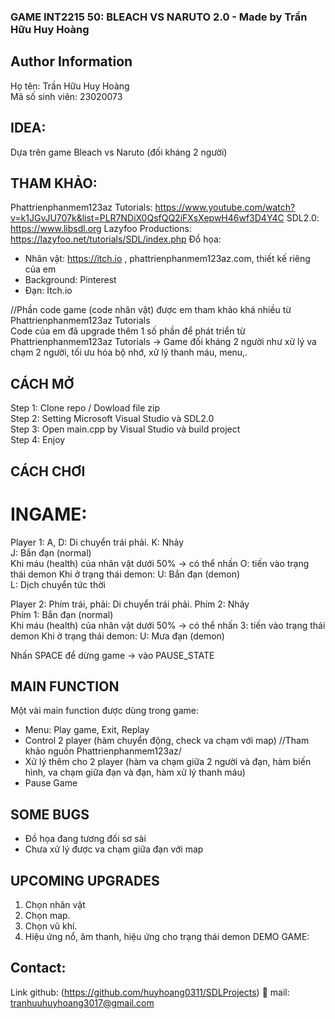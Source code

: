 ### GAME INT2215 50: BLEACH VS NARUTO 2.0 - Made by Trần Hữu Huy Hoàng  

## Author Information
Họ tên: Trần Hữu Huy Hoàng </br>
Mã số sinh viên: 23020073

## IDEA:
Dựa trên game Bleach vs Naruto (đối kháng 2 người) 

## THAM KHẢO:
Phattrienphanmem123az Tutorials: https://www.youtube.com/watch?v=k1JGvJU707k&list=PLR7NDiX0QsfQQ2iFXsXepwH46wf3D4Y4C
SDL2.0: https://www.libsdl.org
Lazyfoo Productions: https://lazyfoo.net/tutorials/SDL/index.php
Đồ họa: 
- Nhân vật: https://itch.io , phattrienphanmem123az.com, thiết kế riêng của em 
- Background: Pinterest
- Đạn: Itch.io

//Phần code game (code nhân vật) được em tham khảo khá nhiều từ Phattrienphanmem123az Tutorials </br>
  Code của em đã upgrade thêm 1 số phần để phát triển từ Phattrienphanmem123az Tutorials -> Game đối kháng 2 người như xử lý va chạm 2 người, tối ưu hóa bộ nhớ, xử lý thanh máu, menu,.

## CÁCH MỞ
Step 1: Clone repo / Dowload file zip </br>
Step 2: Setting Microsoft Visual Studio và SDL2.0 </br>
Step 3: Open main.cpp by Visual Studio và build project</br>
Step 4: Enjoy </br>

## CÁCH CHƠI
# INGAME:
Player 1:
A, D: Di chuyển trái phải.
K: Nhảy </br>
J:  Bắn đạn (normal) </br>
Khi máu (health) của nhân vật dưới 50% -> có thể nhấn O: tiến vào trạng thái demon
Khi ở trạng thái demon:
U: Bắn đạn (demon) </br>
L: Dịch chuyển tức thời


Player 2:
Phím trái, phải: Di chuyển trái phải.
Phím 2: Nhảy </br>
Phím 1:  Bắn đạn (normal) </br>
Khi máu (health) của nhân vật dưới 50% -> có thể nhấn 3: tiến vào trạng thái demon
Khi ở trạng thái demon:
U: Mưa đạn (demon) </br>


Nhấn SPACE để dừng game -> vào PAUSE_STATE


## MAIN FUNCTION
Một vài main function được dùng trong game:
- Menu: Play game, Exit, Replay
- Control 2 player (hàm chuyển động, check va chạm với map) //Tham khảo nguồn Phattrienphanmem123az/
- Xử lý thêm cho 2 player (hàm va chạm giữa 2 người và đạn, hàm biến hình, va chạm giữa đạn và đạn, hàm xử lý thanh máu)
- Pause Game

## SOME BUGS
- Đồ họa đang tương đối sơ sài
- Chưa xử lý được va chạm giữa đạn với map
## UPCOMING UPGRADES
1. Chọn nhân vật
2. Chọn map.
3. Chọn vũ khí.
4. Hiệu ứng nổ, âm thanh, hiệu ứng cho trạng thái demon
DEMO GAME: 
## Contact:
Link github: (https://github.com/huyhoang0311/SDLProjects)
📧 mail: tranhuuhuyhoang3017@gmail.com
